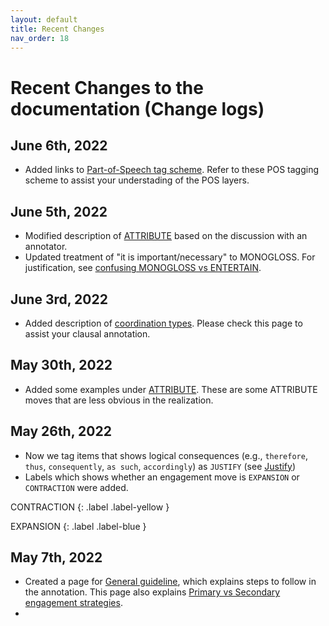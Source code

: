 ```yaml
---
layout: default
title: Recent Changes
nav_order: 18
---
```


# Recent Changes to the documentation (Change logs)

## June 6th, 2022
- Added links to [Part-of-Speech tag scheme](6_Part5_summary.md#part-of-speech-layers). Refer to these POS tagging scheme to assist your understading of the POS layers.

## June 5th, 2022
- Modified description of [ATTRIBUTE](2_Part1_Understanding_Engagement.md#attribute) based on the discussion with an annotator.
- Updated treatment of "it is important/necessary" to MONOGLOSS. For justification, see [confusing MONOGLOSS vs ENTERTAIN](5_Part4_confusing_tags.md#entertain-or-monogloss).  

## June 3rd, 2022
- Added description of [coordination types](1_Basic_grammar.md#coordination). Please check this page to assist your clausal annotation.


## May 30th, 2022
- Added some examples under [ATTRIBUTE](2_Part1_Understanding_Engagement.md#attribute). These are some ATTRIBUTE moves that are less obvious in the realization.

## May 26th, 2022

- Now we tag items that shows logical consequences (e.g., `therefore`, `thus`, `consequently`, `as such`, `accordingly`) as `JUSTIFY` (see [Justify](2_Part1_Understanding_Engagement.md#justify))
- Labels which shows whether an engagement move is `EXPANSION` or `CONTRACTION` were added.

CONTRACTION
{: .label .label-yellow }

EXPANSION
{: .label .label-blue }


## May 7th, 2022

- Created a page for [General guideline](6_Part5_summary.md), which explains steps to follow in the annotation. This page also explains [Primary vs Secondary engagement strategies](6_Part5_summary.md#3-engagement-annotation).
- 
  